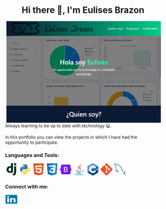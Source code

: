 <h1 align="center"> Hi there 👋, I'm Eulises Brazon </h1>

<a href="https://eulisesbrazon.github.io/Portafolio/" target="blank">
  <img align="right" alt="Portafolio" width="500" src="https://github.com/EulisesBrazon/EulisesBrazon/blob/main/assets/Portafolio_2.png" alt="Portafolio"/>
</a>

Always learning to be up to date with technology 💻. 

In this portfolio you can view the projects in which I have had the opportunity to participate.

<h3 align="left">Languages and Tools:</h3>

<div align="left"> 
  <img src="https://github.com/devicons/devicon/blob/master/icons/django/django-plain.svg" alt="Django" width="40" height="40"/>
  <img src="https://github.com/devicons/devicon/blob/master/icons/python/python-original.svg" alt="python" width="40" height="40"/>
  <img src="https://github.com/devicons/devicon/blob/master/icons/html5/html5-original.svg" alt="html5" width="40" height="40"/>
  <img src="https://github.com/devicons/devicon/blob/master/icons/css3/css3-original.svg" alt="css3" width="40" height="40"/> 
  <img src="https://github.com/devicons/devicon/blob/master/icons/bootstrap/bootstrap-original.svg" alt="bootstrap" width="40" height="40"/>
  <img src="https://github.com/devicons/devicon/blob/master/icons/java/java-original.svg" alt="java" width="40" height="40"/>
  <img src="https://github.com/devicons/devicon/blob/master/icons/cplusplus/cplusplus-original.svg" alt="cplusplus" width="40" height="40"/> 
  <img src="https://github.com/devicons/devicon/blob/master/icons/git/git-original.svg" alt="git" width="40" height="40"/>
  <img src="https://github.com/devicons/devicon/blob/master/icons/mysql/mysql-original.svg" alt="MySql" width="40" height="40"/>
</div>

<h3 align="left">Connect with me:</h3>

<a href="https://www.linkedin.com/in/eulises-brazon/" target="blank">
  <img align="center" src="https://github.com/devicons/devicon/blob/master/icons/linkedin/linkedin-original.svg" alt="Linkedin" height="30" width="40" />
</a>


